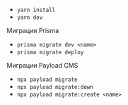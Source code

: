 - `yarn install`
- `yarn dev`

Миграции Prisma
- `prisma migrate dev <name>`
- `prisma migrate deploy`

Миграции Payload CMS
- `npx payload migrate`
- `npx payload migrate:down`
- `npx payload migrate:create <name>`
